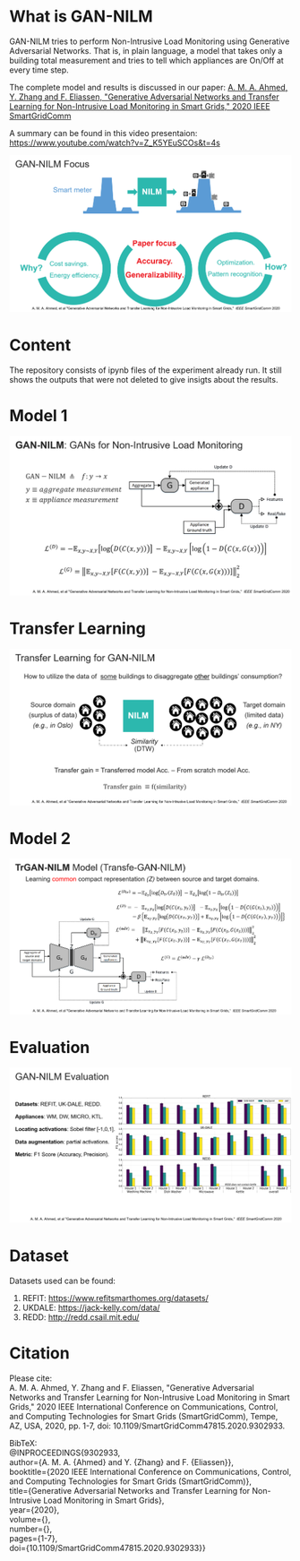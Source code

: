# What is GAN-NILM
GAN-NILM tries to perform Non-Intrusive Load Monitoring using Generative Adversarial Networks.
That is, in plain language, a model that takes only a building total measurement and tries to tell which appliances are On/Off at every time step.  

The complete model and results is discussed in our paper:
[A. M. A. Ahmed, Y. Zhang and F. Eliassen, "Generative Adversarial Networks and Transfer Learning for Non-Intrusive Load Monitoring in Smart Grids," 2020 IEEE SmartGridComm](https://ieeexplore.ieee.org/document/9302933)

A summary can be found in this video presentaion:
https://www.youtube.com/watch?v=Z_K5YEuSCOs&t=4s  

![nilm](figures/NILM.png)

# Content  
The repository consists of ipynb files of the experiment already run. It still shows the outputs that were not deleted to give insigts about the results.  

# Model 1

![nilm](figures/GANNILM.png)

# Transfer Learning
![nilm](figures/tl.png)

# Model 2 

![nilm](figures/trganilm.png)

# Evaluation

![nilm](figures/GANNILMeval.png)

# Dataset  
Datasets used can be found:  
1. REFIT: https://www.refitsmarthomes.org/datasets/  
2. UKDALE: https://jack-kelly.com/data/  
3. REDD: http://redd.csail.mit.edu/  


# Citation  
Please cite:  
A. M. A. Ahmed, Y. Zhang and F. Eliassen, "Generative Adversarial Networks and Transfer Learning for Non-Intrusive Load Monitoring in Smart Grids," 2020 IEEE International Conference on Communications, Control, and Computing Technologies for Smart Grids (SmartGridComm), Tempe, AZ, USA, 2020, pp. 1-7, doi: 10.1109/SmartGridComm47815.2020.9302933.

BibTeX:  
@INPROCEEDINGS{9302933,  
  author={A. M. A. {Ahmed} and Y. {Zhang} and F. {Eliassen}},    
  booktitle={2020 IEEE International Conference on Communications, Control, and Computing Technologies for Smart Grids (SmartGridComm)},    
  title={Generative Adversarial Networks and Transfer Learning for Non-Intrusive Load Monitoring in Smart Grids},    
  year={2020},    
  volume={},  
  number={},    
  pages={1-7},    
  doi={10.1109/SmartGridComm47815.2020.9302933}}
  
